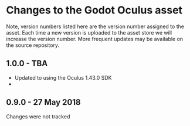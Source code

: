 Changes to the Godot Oculus asset
=================================

Note, version numbers listed here are the version number assigned to the asset. Each time a new version is uploaded to the asset store we will increase the version number.
More frequent updates may be available on the source repository.

1.0.0 - TBA
-----------
* Updated to using the Oculus 1.43.0 SDK
* 

0.9.0 - 27 May 2018
------------------
Changes were not tracked
